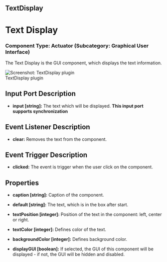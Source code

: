 ##

## TextDisplay

# Text Display

### Component Type: Actuator (Subcategory: Graphical User Interface)

The Text Display is the GUI component, which displays the text information.

![Screenshot:
        TextDisplay plugin](./img/TextDisplay.jpg "Screenshot: TextDisplay plugin")  
TextDisplay plugin

## Input Port Description

- **input \[string\]:** The text which will be displayed. **This input port supports synchronization**

## Event Listener Description

- **clear:** Removes the text from the component.

## Event Trigger Description

- **clicked:** The event is trigger when the user click on the component.

## Properties

- **caption \[string\]:** Caption of the component.
- **default \[string\]:** The text, which is in the box after start.
- **textPosition \[integer\]:** Position of the text in the component: left, center or right.

- **textColor \[integer\]:** Defines color of the text.
- **backgroundColor \[integer\]:** Defines background color.
- **displayGUI \[boolean\]:** If selected, the GUI of this component will be displayed - if not, the GUI will be hidden and disabled.
